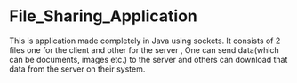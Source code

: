 # File_Sharing_Application
This is application made completely in Java using sockets.
It consists of 2 files one for the client and other for the server , One can send data(which can be documents, images etc.) to the server and others can download that data from the server on their system.
